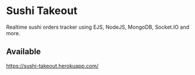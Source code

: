 # Sushi Takeout

Realtime sushi orders tracker using EJS, NodeJS, MongoDB, Socket.IO and more.

## Available

https://sushi-takeout.herokuapp.com/
